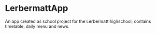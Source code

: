 # LerbermattApp
An app created as school project for the Lerbermatt highschool; contains timetable, daily menu and news.
